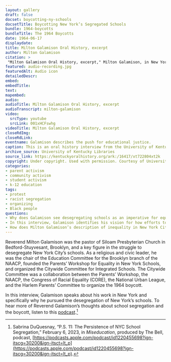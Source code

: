 ```yaml
--- 
layout: gallery
draft: false
docset: boycotting-ny-schools
docsetTitle: Boycotting New York’s Segregated Schools
bundle: 1964-boycotts
bundleTitle: The 1964 Boycotts
date: 1964-06-17
displaydate: 
title: Milton Galamison Oral History, excerpt
author: Milton Galamison
citation: >
 "Milton Galamison Oral History, excerpt," Milton Galamison, in New York City Civil Rights History Project, Accessed: [Month Day, Year], https://nyccivilrightshistory.org/gallery/milton-galamison.
featured: audio-recording.jpg
featuredAlt: Audio icon
detailedDescr: 
embed: 
embedTitle: 
text: 
mapembed: 
audio: 
audioTitle: Milton Galamison Oral History, excerpt
audioTranscript: milton-galamison
video: 
  srcType: youtube
  srcLink: 001xHCFswhg
videoTitle: Milton Galamison Oral History, excerpt
closeRdImg: 
closeRdLink: 
eventname: Galamison describes the push for educational justice.
caption: This is an oral history interview from the University of Kentucky’s library with Milton Galamison that discusses school segregation in New York City and protest against it.
archive_source: University of Kentucky Libraries
source_link: https://kentuckyoralhistory.org/ark:/16417/xt722804xt2k 
copyright: Under copyright. Used with permission. Courtesy of University of Kentucky Library.
categories: 
- parent activism
- community activism
- student activism
- k-12 education
tags: 
- protest
- racist segregation
- organizing
- Black people
questions:
- Why does Galamison see desegregating schools as an imperative for equality?
- In this interview, Galamison identifies his vision for how efforts to desegregate schools move forward. What is that vision and how do you think he would set out to achieve it?
- How does Milton Galamison’s description of inequality in New York City schools in 1964 compare to New York City schools today? Is there the same type of segregation and inequality? Why do you think so?
--- 
```


Reverend Milton Galamison was the pastor of Siloam Presbyterian Church in Bedford-Stuyvesant, Brooklyn, and a key figure in the struggle to desegregate New York City’s schools. As a religious and civic leader, he was the chair of the Education Committee for the Brooklyn branch of the NAACP, founded the Parents’ Workshop for Equality in New York Schools, and organized the Citywide Committee for Integrated Schools. The Citywide Committee was a collaboration between the Parents’ Workshop, the NAACP, the Congress of Racial Equality (CORE), the National Urban League, and the Harlem Parents’ Committee to organize the 1964 boycott.

In this interview, Galamison speaks about his work in New York and specifically why he pursued the desegregation of New York’s schools. To hear more of Reverend Galamison’s thoughts about school segregation and the boycott, listen to this [podcast](https://podcasts.apple.com/podcast/id1220455698?ign-itscg=30200&ign-itsct=lt_p).[^1]

[^1]: Sabrina DuQuesnay, “P.S. 11: The Persistence of NYC School Segregation,” February 6, 2023, in *Miseducation*, produced by The Bell, podcast, [https://podcasts.apple.com/podcast/id1220455698?ign-itscg=30200&ign-itsct=lt_p](https://podcasts.apple.com/podcast/id1220455698?ign-itscg=30200&ign-itsct=lt_p).
